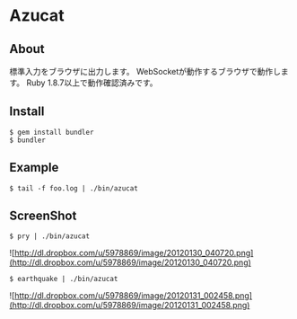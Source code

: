 # Azucat

## About
標準入力をブラウザに出力します。
WebSocketが動作するブラウザで動作します。
Ruby 1.8.7以上で動作確認済みです。

## Install
    $ gem install bundler
    $ bundler

## Example
    $ tail -f foo.log | ./bin/azucat

## ScreenShot
    $ pry | ./bin/azucat

![http://dl.dropbox.com/u/5978869/image/20120130_040720.png](http://dl.dropbox.com/u/5978869/image/20120130_040720.png)

    $ earthquake | ./bin/azucat

![http://dl.dropbox.com/u/5978869/image/20120131_002458.png](http://dl.dropbox.com/u/5978869/image/20120131_002458.png)
